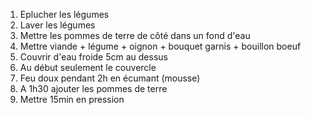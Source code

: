 1. Eplucher les légumes
1. Laver les légumes
1. Mettre les pommes de terre de côté dans un fond d'eau
1. Mettre viande + légume + oignon + bouquet garnis + bouillon boeuf
1. Couvrir d'eau froide 5cm au dessus
1. Au début seulement le couvercle
1. Feu doux pendant 2h en écumant (mousse)
1. A 1h30 ajouter les pommes de terre
1. Mettre 15min en pression
